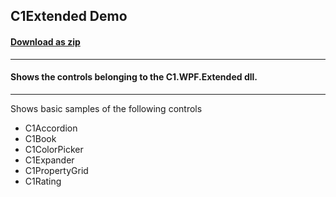 ## C1Extended Demo
#### [Download as zip](https://downgit.github.io/#/home?url=https://github.com/GrapeCity/ComponentOne-WPF-Samples/tree/master/\NET_4.5.2\C1.WPF.Extended\CS\ExtendedSamples)
____
#### Shows the controls belonging to the C1.WPF.Extended dll.
____
Shows basic samples of the following controls

* C1Accordion
* C1Book
* C1ColorPicker
* C1Expander
* C1PropertyGrid
* C1Rating
